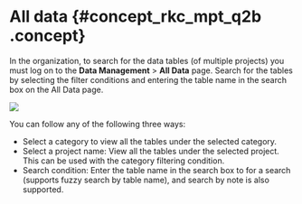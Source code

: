 # All data {#concept_rkc_mpt_q2b .concept}

In the organization, to search for the data tables \(of multiple projects\) you must log on to the **Data Management** \> **All Data** page. Search for the tables by selecting the filter conditions and entering the table name in the search box on the All Data page.

![](http://static-aliyun-doc.oss-cn-hangzhou.aliyuncs.com/assets/img/16344/15390825408454_en-US.png)

You can follow any of the following three ways:

-   Select a category to view all the tables under the selected category.
-   Select a project name: View all the tables under the selected project. This can be used with the category filtering condition.
-   Search condition: Enter the table name in the search box to for a search \(supports fuzzy search by table name\), and search by note is also supported.

